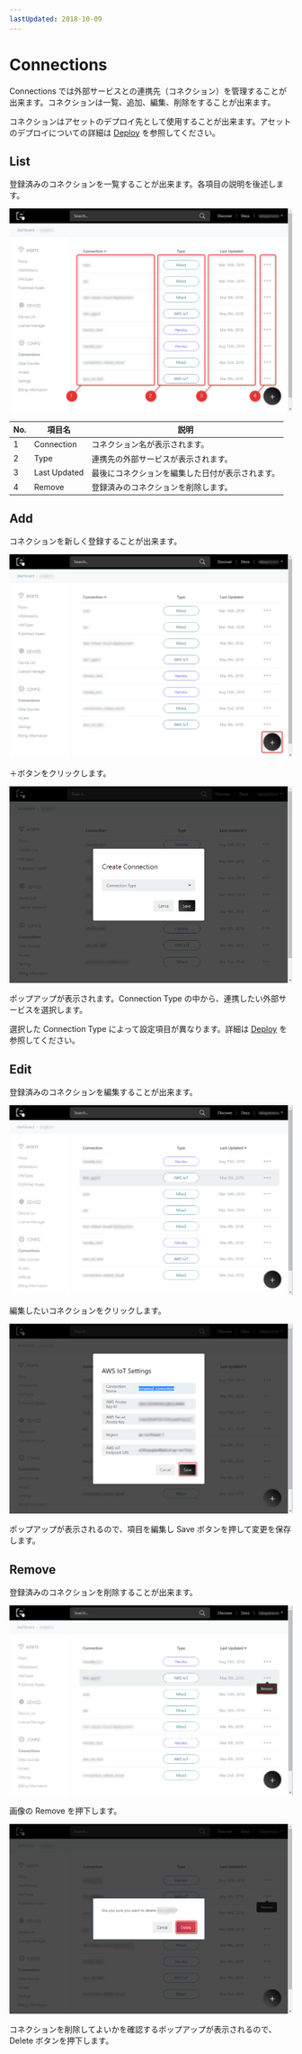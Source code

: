 ```yaml
---
lastUpdated: 2018-10-09
---
```


# Connections

Connections では外部サービスとの連携先（コネクション）を管理することが出来ます。コネクションは一覧、追加、編集、削除をすることが出来ます。

コネクションはアセットのデプロイ先として使用することが出来ます。アセットのデプロイについての詳細は [Deploy](../Deploy/index.md) を参照してください。

## List

登録済みのコネクションを一覧することが出来ます。各項目の説明を後述します。

![listOfConnections](./../../img/Config/Connections-listOfConnections.png)

| No. | 項目名 | 説明 |
| --- | --- | --- |
| 1 | Connection | コネクション名が表示されます。 |
| 2 | Type | 連携先の外部サービスが表示されます。 |
| 3 | Last Updated | 最後にコネクションを編集した日付が表示されます。 |
| 4 | Remove | 登録済みのコネクションを削除します。 |

## Add

コネクションを新しく登録することが出来ます。

![addConnections](./../../img/Config/Connections-addConnections.png)

＋ボタンをクリックします。

![chooseConnectionType](./../../img/Config/Connections-chooseConnectionType.png)

ポップアップが表示されます。Connection Type の中から、連携したい外部サービスを選択します。

選択した Connection Type によって設定項目が異なります。詳細は [Deploy](../Deploy/index.md) を参照してください。

## Edit

登録済みのコネクションを編集することが出来ます。

![editConnections01](./../../img/Config/Connections-editConnections01.png)

編集したいコネクションをクリックします。

![editConnections02](./../../img/Config/Connections-editConnections02.png)

ポップアップが表示されるので、項目を編集し Save ボタンを押して変更を保存します。

## Remove

登録済みのコネクションを削除することが出来ます。

![removeConnections01](./../../img/Config/Connections-removeConnections01.png)

画像の Remove を押下します。

![removeConnections02](./../../img/Config/Connections-removeConnections02.png)

コネクションを削除してよいかを確認するポップアップが表示されるので、Delete ボタンを押下します。